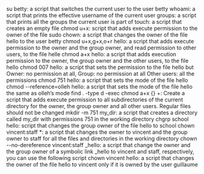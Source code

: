 su betty: a script that switches the current user to the user betty
whoami: a script that prints the effective username of the current user
groups: a script that prints all the groups the current user is part of
touch: a script that creates an empty file
chmod u+x: script that adds execute permission to the owner of the file
sudo chown: a script that changes the owner of the file hello to the user betty
chmod u+x,g+x,o+r hello: a script that adds execute permission to the owner and the group owner, and read permission to other users, to the file helle
chmod a+x hello: a script that adds execution permission to the owner, the group owner and the other users, to the file hello
chmod 007 hello: a script that sets the permission to the file hello but Owner: no permission at all, Group: no permission at all Other users: all the permissions
chmod 751 hello: a script that sets the mode of the file hello
chmod --reference=olleh hello:  a script that sets the mode of the file hello the same as olleh’s mode
find . -type d -exec chmod a+x {} +: Create a script that adds execute permission to all subdirectories of the current directory for the owner, the group owner and all other users. Regular files should not be changed
mkdir -m 751 my_dir: a script that creates a directory called my_dir with permissions 751 in the working directory
chgrp school hello: script that changes the group owner of the file hello to school
chown vincent:staff *: a script that changes the owner to vincent and the group owner to staff for all the files and directories in the working directory
chown --no-dereference vincent:staff _hello: a script that  change the owner and the group owner of a symbolic link _hello to vincent and staff, respectively, you can use the following script
chown vincent hello: a script that changes the owner of the file hello to vincent only if it is owned by the user guillaume
